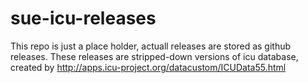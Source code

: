 # sue-icu-releases

This repo is just a place holder, actuall releases are stored as github
releases. These releases are stripped-down versions of icu database, created by
http://apps.icu-project.org/datacustom/ICUData55.html
